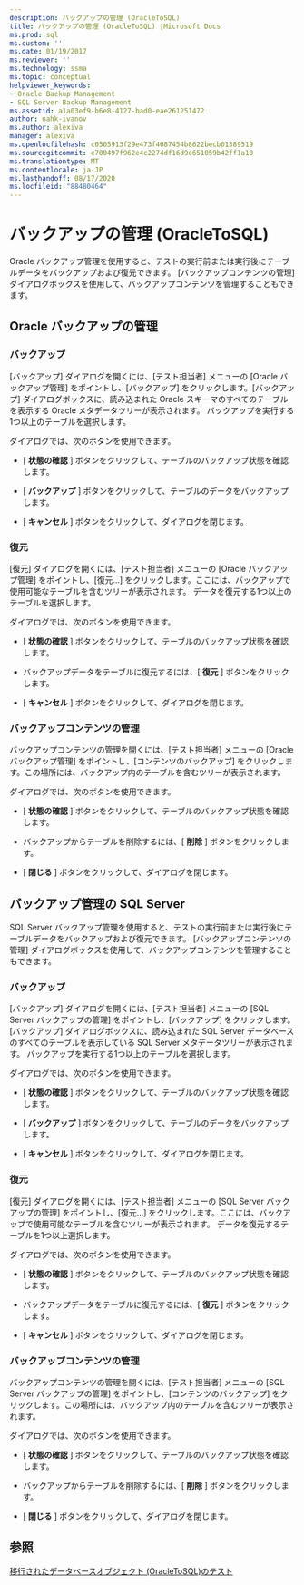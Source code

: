 ```yaml
---
description: バックアップの管理 (OracleToSQL)
title: バックアップの管理 (OracleToSQL) |Microsoft Docs
ms.prod: sql
ms.custom: ''
ms.date: 01/19/2017
ms.reviewer: ''
ms.technology: ssma
ms.topic: conceptual
helpviewer_keywords:
- Oracle Backup Management
- SQL Server Backup Management
ms.assetid: a1a03ef9-b6e8-4127-bad0-eae261251472
author: nahk-ivanov
ms.author: alexiva
manager: alexiva
ms.openlocfilehash: c0505913f29e473f4687454b8622becb01389519
ms.sourcegitcommit: e700497f962e4c2274df16d9e651059b42ff1a10
ms.translationtype: MT
ms.contentlocale: ja-JP
ms.lasthandoff: 08/17/2020
ms.locfileid: "88480464"
---
```

# <a name="managing-backups-oracletosql"></a>バックアップの管理 (OracleToSQL)
Oracle バックアップ管理を使用すると、テストの実行前または実行後にテーブルデータをバックアップおよび復元できます。 [バックアップコンテンツの管理] ダイアログボックスを使用して、バックアップコンテンツを管理することもできます。  
  
## <a name="oracle-backup-management"></a>Oracle バックアップの管理  
  
### <a name="backup"></a>バックアップ  
[バックアップ] ダイアログを開くには、[テスト担当者] メニューの [Oracle バックアップ管理] をポイントし、[バックアップ] をクリックします。[バックアップ] ダイアログボックスに、読み込まれた Oracle スキーマのすべてのテーブルを表示する Oracle メタデータツリーが表示されます。 バックアップを実行する1つ以上のテーブルを選択します。  
  
ダイアログでは、次のボタンを使用できます。  
  
-   [ **状態の確認** ] ボタンをクリックして、テーブルのバックアップ状態を確認します。  
  
-   [ **バックアップ** ] ボタンをクリックして、テーブルのデータをバックアップします。  
  
-   [ **キャンセル** ] ボタンをクリックして、ダイアログを閉じます。  
  
### <a name="restore"></a>復元  
[復元] ダイアログを開くには、[テスト担当者] メニューの [Oracle バックアップ管理] をポイントし、[復元...] をクリックします。ここには、バックアップで使用可能なテーブルを含むツリーが表示されます。 データを復元する1つ以上のテーブルを選択します。  
  
ダイアログでは、次のボタンを使用できます。  
  
-   [ **状態の確認** ] ボタンをクリックして、テーブルのバックアップ状態を確認します。  
  
-   バックアップデータをテーブルに復元するには、[ **復元** ] ボタンをクリックします。  
  
-   [ **キャンセル** ] ボタンをクリックして、ダイアログを閉じます。  
  
### <a name="managing-backup-contents"></a>バックアップコンテンツの管理  
バックアップコンテンツの管理を開くには、[テスト担当者] メニューの [Oracle バックアップ管理] をポイントし、[コンテンツのバックアップ] をクリックします。この場所には、バックアップ内のテーブルを含むツリーが表示されます。  
  
ダイアログでは、次のボタンを使用できます。  
  
-   [ **状態の確認** ] ボタンをクリックして、テーブルのバックアップ状態を確認します。  
  
-   バックアップからテーブルを削除するには、[ **削除** ] ボタンをクリックします。  
  
-   [ **閉じる** ] ボタンをクリックして、ダイアログを閉じます。  
  
## <a name="sql-server-backup-management"></a>バックアップ管理の SQL Server  
SQL Server バックアップ管理を使用すると、テストの実行前または実行後にテーブルデータをバックアップおよび復元できます。 [バックアップコンテンツの管理] ダイアログボックスを使用して、バックアップコンテンツを管理することもできます。  
  
### <a name="backup"></a>バックアップ  
[バックアップ] ダイアログを開くには、[テスト担当者] メニューの [SQL Server バックアップの管理] をポイントし、[バックアップ] をクリックします。 [バックアップ] ダイアログボックスに、読み込まれた SQL Server データベースのすべてのテーブルを表示している SQL Server メタデータツリーが表示されます。 バックアップを実行する1つ以上のテーブルを選択します。  
  
ダイアログでは、次のボタンを使用できます。  
  
-   [ **状態の確認** ] ボタンをクリックして、テーブルのバックアップ状態を確認します。  
  
-   [ **バックアップ** ] ボタンをクリックして、テーブルのデータをバックアップします。  
  
-   [ **キャンセル** ] ボタンをクリックして、ダイアログを閉じます。  
  
### <a name="restore"></a>復元  
[復元] ダイアログを開くには、[テスト担当者] メニューの [SQL Server バックアップの管理] をポイントし、[復元...] をクリックします。ここには、バックアップで使用可能なテーブルを含むツリーが表示されます。 データを復元するテーブルを1つ以上選択します。  
  
ダイアログでは、次のボタンを使用できます。  
  
-   [ **状態の確認** ] ボタンをクリックして、テーブルのバックアップ状態を確認します。  
  
-   バックアップデータをテーブルに復元するには、[ **復元** ] ボタンをクリックします。  
  
-   [ **キャンセル** ] ボタンをクリックして、ダイアログを閉じます。  
  
### <a name="managing-backup-contents"></a>バックアップコンテンツの管理  
バックアップコンテンツの管理を開くには、[テスト担当者] メニューの [SQL Server バックアップの管理] をポイントし、[コンテンツのバックアップ] をクリックします。この場所には、バックアップ内のテーブルを含むツリーが表示されます。  
  
ダイアログでは、次のボタンを使用できます。  
  
-   [ **状態の確認** ] ボタンをクリックして、テーブルのバックアップ状態を確認します。  
  
-   バックアップからテーブルを削除するには、[ **削除** ] ボタンをクリックします。  
  
-   [ **閉じる** ] ボタンをクリックして、ダイアログを閉じます。  
  
## <a name="see-also"></a>参照  
[移行されたデータベースオブジェクト &#40;OracleToSQL&#41;のテスト ](../../ssma/oracle/testing-migrated-database-objects-oracletosql.md)  
  
